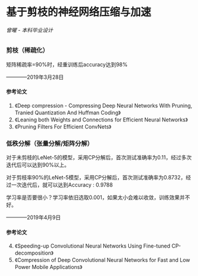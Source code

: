 # 基于剪枝的神经网络压缩与加速
###### 曾曜 - 本科毕业设计

### 剪枝（稀疏化）
矩阵稀疏率=90%时，经重训练后accuracy达到98%

————2019年3月28日

#### 参考论文
1. 《Deep compression - Compressing Deep Neural Networks With Pruning, Tranied Quantization And Huffman Coding》
2. 《Leaning both Weights and Connections for Efficient Neural Networks》
3. 《Pruning Filters For Efficient ConvNets》

### 低秩分解（张量分解/矩阵分解）
对于未剪枝的LeNet-5的模型，采用CP分解后，首次测试准确率为0.11，经过多次迭代后可以达到90%以上。

对于剪枝率90%的LeNet-5模型，采用CP分解后，首次测试准确率为0.8732，经过一次迭代后，就可以达到Accuracy : 0.9788

学习率是否要很小？学习率依旧选取0.001，如果太小会难以收敛，训练效果并不好。

————2019年4月9日

#### 参考论文
4. 《Speeding-up Convolutional Neural Networks Using Fine-tuned CP-decomposition》
5. 《Compression of Deep Convolutional Neural Networks for Fast and Low Power Mobile Applications》
